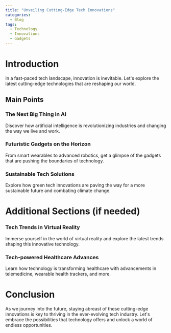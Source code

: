 ```yaml
---
title: "Unveiling Cutting-Edge Tech Innovations"
categories:
  - Blog
tags:
  - Technology
  - Innovations
  - Gadgets
---
```


# Introduction
In a fast-paced tech landscape, innovation is inevitable. Let's explore the latest cutting-edge technologies that are reshaping our world.

## Main Points
### The Next Big Thing in AI
Discover how artificial intelligence is revolutionizing industries and changing the way we live and work.

### Futuristic Gadgets on the Horizon
From smart wearables to advanced robotics, get a glimpse of the gadgets that are pushing the boundaries of technology.

### Sustainable Tech Solutions
Explore how green tech innovations are paving the way for a more sustainable future and combating climate change.

# Additional Sections (if needed)
### Tech Trends in Virtual Reality
Immerse yourself in the world of virtual reality and explore the latest trends shaping this innovative technology.

### Tech-powered Healthcare Advances
Learn how technology is transforming healthcare with advancements in telemedicine, wearable health trackers, and more.

# Conclusion
As we journey into the future, staying abreast of these cutting-edge innovations is key to thriving in the ever-evolving tech industry. Let's embrace the possibilities that technology offers and unlock a world of endless opportunities.
